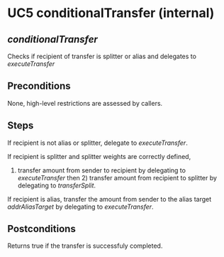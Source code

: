 # UC5 conditionalTransfer (internal)
## <i>conditionalTransfer</i>

Checks if recipient of transfer is splitter or alias and delegates to <i>executeTransfer</i>

## Preconditions
None, high-level restrictions are assessed by callers.

## Steps
If recipient is not alias or splitter, delegate to <i>executeTransfer</i>.

If recipient is splitter and splitter weights are correctly defined,
1) transfer amount from sender to recipient by delegating to <i>executeTransfer</i> then 2) transfer amount from recipient to splitter by 
delegating to <i>transferSplit</i>.

If recipient is alias, transfer the amount from sender to the alias target <i>addrAliasTarget</i> by delegating to <i>executeTransfer</i>.

## Postconditions
Returns true if the transfer is successfuly completed.


